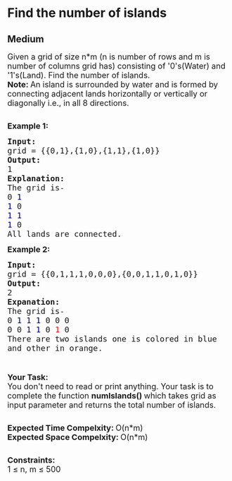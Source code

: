 # Find the number of islands
## Medium 
<div class="problem-statement">
                <p></p><p><span style="font-size:18px">Given a grid of size n*m (n is number of rows and m is number of columns grid has) consisting of '0's(Water)&nbsp;and '1's(Land). Find the number of islands.</span><br>
<strong><span style="font-size:18px">Note: </span></strong><span style="font-size:18px">An&nbsp;island&nbsp;is surrounded by water and is formed by connecting adjacent lands horizontally or vertically or diagonally i.e., in all 8 directions.</span><br>
&nbsp;</p>

<p><span style="font-size:18px"><strong>Example 1:</strong></span></p>

<pre><span style="font-size:18px"><strong>Input:
</strong>grid = {{0,1},{1,0},{1,1},{1,0}}
<strong>Output:
</strong>1
<strong>Explanation:
</strong>The grid is-
0 <span style="color: rgb(0, 0, 128); --darkreader-inline-color:#6cabff;" data-darkreader-inline-color="">1</span></span>
<span style="font-size:18px"><span style="color: rgb(0, 0, 128); --darkreader-inline-color:#6cabff;" data-darkreader-inline-color="">1</span> 0
<span style="color: rgb(0, 0, 128); --darkreader-inline-color:#6cabff;" data-darkreader-inline-color="">1</span> <span style="color: rgb(0, 0, 128); --darkreader-inline-color:#6cabff;" data-darkreader-inline-color="">1
1</span> 0
All lands are connected.</span>
</pre>

<p><span style="font-size:18px"><strong>Example 2:</strong></span></p>

<pre><span style="font-size:18px"><strong>Input:
</strong>grid = {{0,1,1,1,0,0,0},{0,0,1,1,0,1,0}}
<strong>Output:
</strong>2
<strong>Expanation:
</strong>The grid is-
0 <span style="color: rgb(0, 0, 128); --darkreader-inline-color:#6cabff;" data-darkreader-inline-color="">1 1 1</span> 0 0 0
0 0 <span style="color: rgb(0, 0, 128); --darkreader-inline-color:#6cabff;" data-darkreader-inline-color="">1 1</span> 0 <span style="color: rgb(255, 0, 0); --darkreader-inline-color:#ff0000;" data-darkreader-inline-color="">1</span> 0&nbsp;
There are two islands one is colored in blue 
and other in orange.</span>
</pre>

<p>&nbsp;</p>

<p><span style="font-size:18px"><strong>Your Task:</strong><br>
You don't need to read or print anything. Your task is to complete the function <strong>numIslands()&nbsp;</strong>which takes grid as input parameter and returns the total number of islands.</span><br>
&nbsp;</p>

<p><span style="font-size:18px"><strong>Expected Time Compelxity:&nbsp;</strong>O(n*m)<br>
<strong>Expected Space Compelxity:&nbsp;</strong>O(n*m)</span><br>
&nbsp;</p>

<p><span style="font-size:18px"><strong>Constraints:</strong><br>
1 ≤ n, m ≤ 500</span></p>
 <p></p>
            </div>